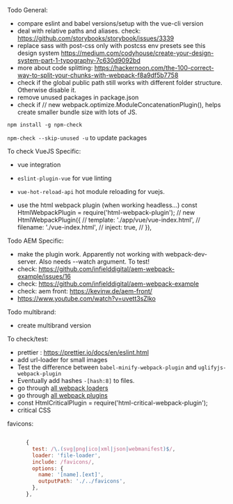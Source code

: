 
Todo General:
- compare eslint and babel versions/setup with the vue-cli version
- deal with relative paths and aliases. check: https://github.com/storybooks/storybook/issues/3339
- replace sass with post-css only with postcss env presets
see this design system https://medium.com/codyhouse/create-your-design-system-part-1-typography-7c630d9092bd
- more about code splitting: https://hackernoon.com/the-100-correct-way-to-split-your-chunks-with-webpack-f8a9df5b7758
- check if the global public path still works with different folder structure. Otherwise disable it.
- remove unused packages in package.json
- check if     // new webpack.optimize.ModuleConcatenationPlugin(), helps create smaller bundle size with lots of JS.


`npm install -g npm-check`

`npm-check --skip-unused -u` to update packages

To check VueJS Specific:
- vue integration
- `eslint-plugin-vue` for vue linting
- `vue-hot-reload-api` hot module reloading for vuejs.

- use the html webpack plugin (when working headless...)
  const HtmlWebpackPlugin = require('html-webpack-plugin');
    // new HtmlWebpackPlugin({
    //   template: './app/vue/vue-index.html',
    //   filename: './vue-index.html',
    //   inject: true,
    // }),


Todo AEM Specific:
- make the plugin work. Apparently not working with webpack-dev-server. Also needs --watch argument. To test!
- check: https://github.com/infielddigital/aem-webpack-example/issues/16
- check: https://github.com/infielddigital/aem-webpack-example
- check: aem front: https://kevinw.de/aem-front/
- https://www.youtube.com/watch?v=uvett3sZlko

Todo multibrand:
- create multibrand version

To check/test:
- prettier : https://prettier.io/docs/en/eslint.html
- add url-loader for small images
- Test the difference between `babel-minify-webpack-plugin` and `uglifyjs-webpack-plugin`
- Eventually add hashes `-[hash:8]` to files.
- go through [all webpack loaders](https://webpack.js.org/loaders/)
- go through [all webpack plugins](https://webpack.js.org/plugins/)
- const HtmlCriticalPlugin = require('html-critical-webpack-plugin');
- critical CSS

favicons:
````javascript

      {
        test: /\.(svg|png|ico|xml|json|webmanifest)$/,
        loader: 'file-loader',
        include: /favicons/,
        options: {
          name: '[name].[ext]',
          outputPath: './../favicons',
        },
      },
````
